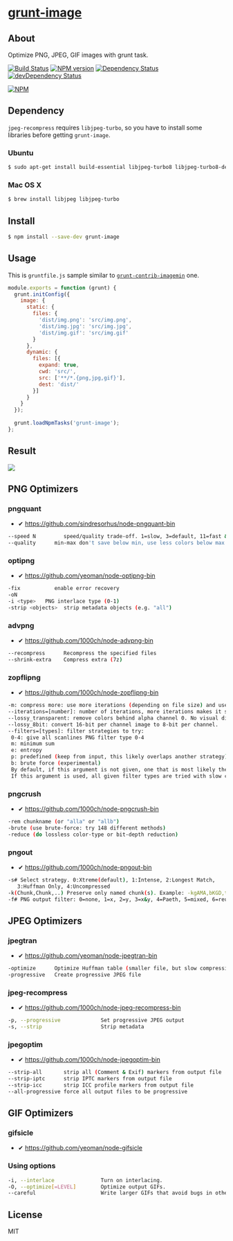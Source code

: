 # [grunt-image](https://npmjs.org/package/grunt-image)

## About

Optimize PNG, JPEG, GIF images with grunt task.

[![Build Status](https://travis-ci.org/1000ch/grunt-image.svg?branch=master)](https://travis-ci.org/1000ch/grunt-image)
[![NPM version](https://badge.fury.io/js/grunt-image.svg)](http://badge.fury.io/js/grunt-image)
[![Dependency Status](https://david-dm.org/1000ch/grunt-image.svg)](https://david-dm.org/1000ch/grunt-image)
[![devDependency Status](https://david-dm.org/1000ch/grunt-image/dev-status.svg)](https://david-dm.org/1000ch/grunt-image#info=devDependencies)

[![NPM](https://nodei.co/npm/grunt-image.png)](https://nodei.co/npm/grunt-image/)

## Dependency

`jpeg-recompress` requires `libjpeg-turbo`, so you have to install some libraries before getting `grunt-image`.

### Ubuntu

```sh
$ sudo apt-get install build-essential libjpeg-turbo8 libjpeg-turbo8-dev
```

### Mac OS X

```sh
$ brew install libjpeg libjpeg-turbo
```

## Install

```sh
$ npm install --save-dev grunt-image
```

## Usage

This is `gruntfile.js` sample similar to [`grunt-contrib-imagemin`](https://github.com/gruntjs/grunt-contrib-imagemin) one. 

```js
module.exports = function (grunt) {
  grunt.initConfig({
    image: {
      static: {
        files: { 
          'dist/img.png': 'src/img.png',
          'dist/img.jpg': 'src/img.jpg',
          'dist/img.gif': 'src/img.gif'
        }
      },
      dynamic: {
        files: [{
          expand: true,
          cwd: 'src/', 
          src: ['**/*.{png,jpg,gif}'],
          dest: 'dist/'
        }]
      }
    }
  });
    
  grunt.loadNpmTasks('grunt-image');
};
```

## Result

![](https://raw.github.com/1000ch/grunt-image/master/screenshot/terminal.png)

## PNG Optimizers

### pngquant

- ✔ https://github.com/sindresorhus/node-pngquant-bin

```sh
--speed N         speed/quality trade-off. 1=slow, 3=default, 11=fast & rough
--quality      min-max don't save below min, use less colors below max (0-100)
```

### optipng

- ✔ https://github.com/yeoman/node-optipng-bin

```sh
-fix           enable error recovery
-oN
-i <type>   PNG interlace type (0-1)
-strip <objects>  strip metadata objects (e.g. "all")
```

### advpng

- ✔ https://github.com/1000ch/node-advpng-bin

```sh
--recompress      Recompress the specified files
--shrink-extra    Compress extra (7z)
```

### zopflipng

- ✔ https://github.com/1000ch/node-zopflipng-bin

```sh
-m: compress more: use more iterations (depending on file size) and use block split strategy 3
--iterations=[number]: number of iterations, more iterations makes it slower but provides slightly better compression. Default: 15 for small files, 5 for large files.
--lossy_transparent: remove colors behind alpha channel 0. No visual difference, removes hidden information.
--lossy_8bit: convert 16-bit per channel image to 8-bit per channel.
--filters=[types]: filter strategies to try:
 0-4: give all scanlines PNG filter type 0-4
 m: minimum sum
 e: entropy
 p: predefined (keep from input, this likely overlaps another strategy)
 b: brute force (experimental)
 By default, if this argument is not given, one that is most likely the best for this image is chosen by trying faster compression with each type.
 If this argument is used, all given filter types are tried with slow compression and the best result retained. A good set of filters to try is --filters=0me.
```

### pngcrush

- ✔ https://github.com/1000ch/node-pngcrush-bin

```sh
-rem chunkname (or "alla" or "allb")
-brute (use brute-force: try 148 different methods)
-reduce (do lossless color-type or bit-depth reduction)
```

### pngout

- ✔ https://github.com/1000ch/node-pngout-bin

```sh
-s# Select strategy. 0:Xtreme(default), 1:Intense, 2:Longest Match,
   3:Huffman Only, 4:Uncompressed
-k(Chunk,Chunk,..) Preserve only named chunk(s). Example: -kgAMA,bKGD,tEXt
-f# PNG output filter: 0=none, 1=x, 2=y, 3=x&y, 4=Paeth, 5=mixed, 6=reuse
```

## JPEG Optimizers

### jpegtran

- ✔ https://github.com/yeoman/node-jpegtran-bin

```sh
-optimize      Optimize Huffman table (smaller file, but slow compression)
-progressive   Create progressive JPEG file
```

### jpeg-recompress

- ✔ https://github.com/1000ch/node-jpeg-recompress-bin

```sh
-p, --progressive             Set progressive JPEG output
-s, --strip                   Strip metadata
```

### jpegoptim

- ✔ https://github.com/1000ch/node-jpegoptim-bin 

```sh
--strip-all       strip all (Comment & Exif) markers from output file
--strip-iptc      strip IPTC markers from output file
--strip-icc       strip ICC profile markers from output file
--all-progressive force all output files to be progressive
```

## GIF Optimizers

### gifsicle

- ✔ https://github.com/yeoman/node-gifsicle

### Using options

```sh
-i, --interlace               Turn on interlacing.
-O, --optimize[=LEVEL]        Optimize output GIFs.
--careful                     Write larger GIFs that avoid bugs in other programs.
```

## License

MIT
